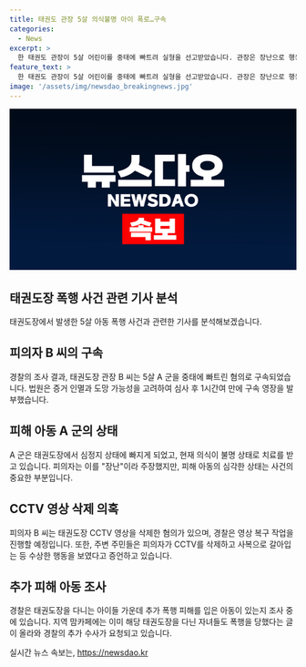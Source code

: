 ```yaml
---
title: 태권도 관장 5살 의식불명 아이 폭로…구속
categories:
  - News
excerpt: >
  한 태권도 관장이 5살 어린이를 중태에 빠트려 실형을 선고받았습니다. 관장은 장난으로 행동했다고 주장하며 무죄를 주장했지만, CCTV 영상을 삭제한 혐의가 증거되어 구속됐습니다. 관할 경찰서는 추가 피해 아동에 대한 조사를 진행 중이며, 지역 맘카페에는 다른 아이들도 피해를 주장하는 글이 올라와 사안이 큰 관심을 받고 있습니다. 해당 어린이는 여전히 의식이 불명 상태이며 치료를 받고 있습니다.
feature_text: >
  한 태권도 관장이 5살 어린이를 중태에 빠트려 실형을 선고받았습니다. 관장은 장난으로 행동했다고 주장하며 무죄를 주장했지만, CCTV 영상을 삭제한 혐의가 증거되어 구속됐습니다. 관할 경찰서는 추가 피해 아동에 대한 조사를 진행 중이며, 지역 맘카페에는 다른 아이들도 피해를 주장하는 글이 올라와 사안이 큰 관심을 받고 있습니다. 해당 어린이는 여전히 의식이 불명 상태이며 치료를 받고 있습니다.
image: '/assets/img/newsdao_breakingnews.jpg'
---
```


<p><img src="/assets/img/newsdao_breakingnews.jpg" alt="implanttips 속보" /></p>

<h2 data-ke-size="size26">태권도장 폭행 사건 관련 기사 분석</h2>

<p data-ke-size="size16">태권도장에서 발생한 5살 아동 폭행 사건과 관련한 기사를 분석해보겠습니다.</p>

<h2 data-ke-size="size24">피의자 B 씨의 구속</h2>

<p data-ke-size="size16">경찰의 조사 결과, 태권도장 관장 B 씨는 5살 A 군을 중태에 빠트린 혐의로 구속되었습니다. 법원은 증거 인멸과 도망 가능성을 고려하여 심사 후 1시간여 만에 구속 영장을 발부했습니다.</p>

<h2 data-ke-size="size24">피해 아동 A 군의 상태</h2>

<p data-ke-size="size16">A 군은 태권도장에서 심정지 상태에 빠지게 되었고, 현재 의식이 불명 상태로 치료를 받고 있습니다. 피의자는 이를 "장난"이라 주장했지만, 피해 아동의 심각한 상태는 사건의 중요한 부분입니다.</p>

<h2 data-ke-size="size24">CCTV 영상 삭제 의혹</h2>

<p data-ke-size="size16">피의자 B 씨는 태권도장 CCTV 영상을 삭제한 혐의가 있으며, 경찰은 영상 복구 작업을 진행할 예정입니다. 또한, 주변 주민들은 피의자가 CCTV를 삭제하고 사복으로 갈아입는 등 수상한 행동을 보였다고 증언하고 있습니다.</p>

<h2 data-ke-size="size24">추가 피해 아동 조사</h2>

<p data-ke-size="size16">경찰은 태권도장을 다니는 아이들 가운데 추가 폭행 피해를 입은 아동이 있는지 조사 중에 있습니다. 지역 맘카페에는 이미 해당 태권도장을 다닌 자녀들도 폭행을 당했다는 글이 올라와 경찰의 추가 수사가 요청되고 있습니다.</p>
실시간 뉴스 속보는, <a href="https://newsdao.kr" rel="dofollow">https://newsdao.kr</a>


